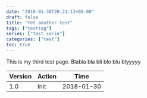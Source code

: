 ```yaml
---
date: "2018-01-30T20:21:13+08:00"
draft: false 
title: "Yet another test"
tags: ["testtag"]
series: ["test serie"]
categories: ["test"]
toc: true
---
```


This is my third test page.
Blabla
bla
bli
blo 
blu
blyyyyy

| Version | Action                   | Time       |
| ------- | ------------------------ | ---------- |
| 1.0     | Init                     | 2018-01-30 |